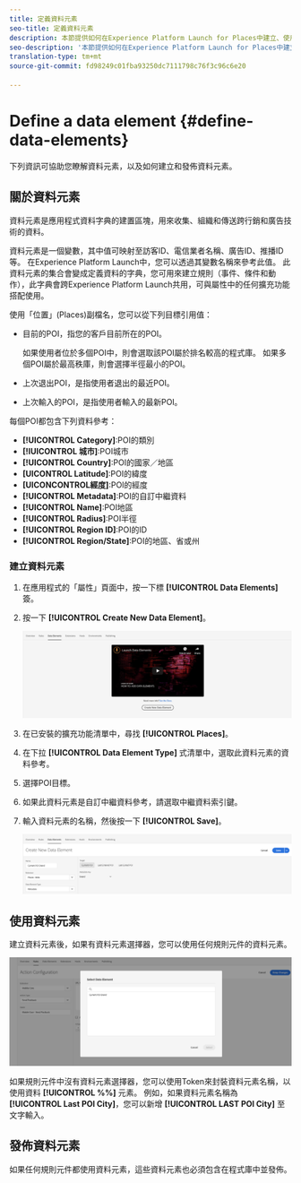```yaml
---
title: 定義資料元素
seo-title: 定義資料元素
description: 本節提供如何在Experience Platform Launch for Places中建立、使用和發佈資料元素的相關資訊。
seo-description: '本節提供如何在Experience Platform Launch for Places中建立、使用和發佈資料元素的相關資訊。 '
translation-type: tm+mt
source-git-commit: fd98249c01fba93250dc7111798c76f3c96c6e20

---
```



# Define a data element {#define-data-elements}

下列資訊可協助您瞭解資料元素，以及如何建立和發佈資料元素。

## 關於資料元素

資料元素是應用程式資料字典的建置區塊，用來收集、組織和傳送跨行銷和廣告技術的資料。

資料元素是一個變數，其中值可映射至訪客ID、電信業者名稱、廣告ID、推播ID等。 在Experience Platform Launch中，您可以透過其變數名稱來參考此值。 此資料元素的集合會變成定義資料的字典，您可用來建立規則（事件、條件和動作），此字典會跨Experience Platform Launch共用，可與屬性中的任何擴充功能搭配使用。

使用「位置」(Places)副檔名，您可以從下列目標引用值：

* 目前的POI，指您的客戶目前所在的POI。

   如果使用者位於多個POI中，則會選取該POI屬於排名較高的程式庫。 如果多個POI屬於最高秩庫，則會選擇半徑最小的POI。
* 上次退出POI，是指使用者退出的最近POI。
* 上次輸入的POI，是指使用者輸入的最新POI。

每個POI都包含下列資料參考：

* **[!UICONTROL Category]**:POI的類別
* **[!IUICONTROL 城市]**:POI城市
* **[!UICONTROL Country]**:POI的國家／地區
* **[UICONTROL Latitude]**:POI的緯度
* **[UICONCONTROL經度]**:POI的經度
* **[!UICONTROL Metadata]**:POI的自訂中繼資料
* **[!UICONTROL Name]**:POI地區
* **[!UICONTROL Radius]**:POI半徑
* **[!UICONTROL Region ID]**:POI的ID
* **[!UICONTROL Region/State]**:POI的地區、省或州

### 建立資料元素

1. 在應用程式的「屬性」頁面中，按一下標 **[!UICONTROL Data Elements]** 簽。

2. 按一下 **[!UICONTROL Create New Data Element]**。

   ![建立資料元素](/help/assets/create-de-2-v3.png)

3. 在已安裝的擴充功能清單中，尋找 **[!UICONTROL Places]**。

4. 在下拉 **[!UICONTROL Data Element Type]** 式清單中，選取此資料元素的資料參考。

5. 選擇POI目標。

6. 如果此資料元素是自訂中繼資料參考，請選取中繼資料索引鍵。

7. 輸入資料元素的名稱，然後按一下 **[!UICONTROL Save]**。

   ![建立資料元素](/help/assets/create-de-7-v3.png)


## 使用資料元素

建立資料元素後，如果有資料元素選擇器，您可以使用任何規則元件的資料元素。

![使用資料元素](/help/assets/use-de-v2.png)

如果規則元件中沒有資料元素選擇器，您可以使用Token來封裝資料元素名稱，以使用資料 **[!UICONTROL %%]** 元素。
例如，如果資料元素名稱為 **[!UICONTROL Last POI City]**，您可以新增 **[!UICONTROL LAST POI City]** 至文字輸入。


## 發佈資料元素

如果任何規則元件都使用資料元素，這些資料元素也必須包含在程式庫中並發佈。
